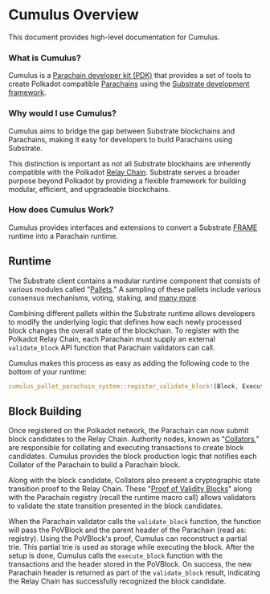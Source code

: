 # Cumulus Overview

This document provides high-level documentation for Cumulus.

### What is Cumulus?
Cumulus is a [Parachain developer kit (PDK)](https://wiki.polkadot.network/docs/en/build-pdk) that provides a set of tools to create Polkadot compatible [Parachains](https://substrate.dev/docs/en/knowledgebase/getting-started/glossary#parachain) using the [Substrate development framework](http://substrate.dev/).

### Why would I use Cumulus?
Cumulus aims to bridge the gap between Substrate blockchains and Parachains, making it easy for developers to build Parachains using Substrate.

This distinction is important as not all Substrate blockhains are inherently compatible with the Polkadot [Relay Chain](https://substrate.dev/docs/en/knowledgebase/getting-started/glossary#relay-chain). Substrate serves a broader purpose beyond Polkadot by providing a flexible framework for building modular, efficient, and upgradeable blockchains.

### How does Cumulus Work?
Cumulus provides interfaces and extensions to convert a Substrate [FRAME](https://substrate.dev/docs/en/knowledgebase/getting-started/glossary#frame) runtime into a Parachain runtime.

## Runtime

The Substrate client contains a modular runtime component that consists of various modules called "[Pallets](https://substrate.dev/docs/en/knowledgebase/getting-started/glossary#pallet)." A sampling of these pallets include various consensus mechanisms, voting, staking, and [many more](https://substrate.dev/docs/en/knowledgebase/runtime/frame#prebuilt-pallets).

Combining different pallets within the Substrate runtime allows developers to modify the underlying logic that defines how each newly processed block changes the overall state of the blockchain. To register with the Polkadot Relay Chain, each Parachain must supply an external `validate_block` API function that Parachain validators can call.

Cumulus makes this process as easy as adding the following code to the bottom of your runtime:
```rust
cumulus_pallet_parachain_system::register_validate_block!(Block, Executive);
```

## Block Building
Once registered on the Polkadot network, the Parachain can now submit block candidates to the Relay Chain. Authority nodes, known as "[Collators](https://wiki.polkadot.network/docs/en/learn-collator)," are responsible for collating and executing transactions to create block candidates. Cumulus provides the block production logic that notifies each Collator of the Parachain to build a Parachain block. 

Along with the block candidate, Collators also present a cryptographic state transition proof to the Relay Chain. These "[Proof of Validity Blocks](https://wiki.polkadot.network/docs/en/glossary#proof-of-validity)" along with the Parachain registry (recall the runtime macro call) allows validators to validate the state transition presented in the block candidates.

When the Parachain validator calls the `validate_block` function, the function will pass the PoVBlock and the parent header of the Parachain (read as: registry). Using the PoVBlock's proof, Cumulus can reconstruct a partial trie. This partial trie is used as storage while executing the block. After the setup is done, Cumulus calls the `execute_block` function with the transactions and the header stored in the PoVBlock. On success, the new Parachain header is returned as part of the `validate_block` result, indicating the Relay Chain has successfully recognized the block candidate.

